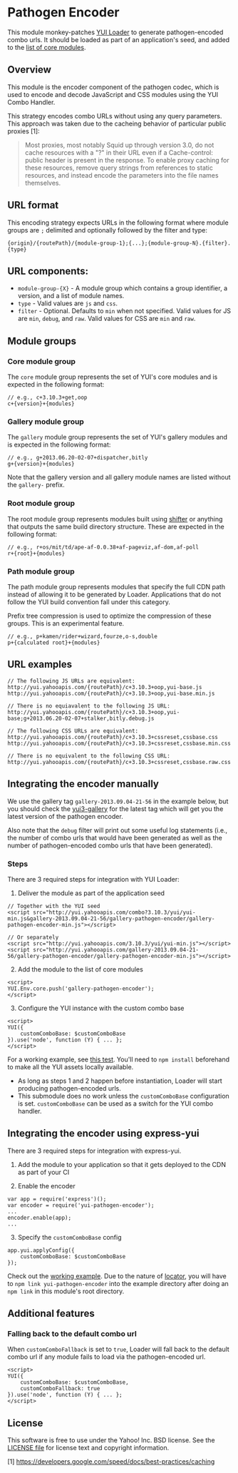 # Pathogen Encoder

This module monkey-patches [YUI Loader][] to generate pathogen-encoded combo
urls. It should be loaded as part of an application's seed, and added to the
[list of core modules][].

[YUI Loader]: http://yuilibrary.com/yui/docs/yui/loader.html
[list of core modules]: http://yuilibrary.com/yui/docs/api/classes/config.html#property_core

## Overview

This module is the encoder component of the pathogen codec, which is used to
encode and decode JavaScript and CSS modules using the YUI Combo Handler.

This strategy encodes combo URLs without using any query parameters. This
approach was taken due to the cacheing behavior of particular public proxies
[1]:

> Most proxies, most notably Squid up through version 3.0, do not cache
> resources with a "?" in their URL even if a Cache-control: public header is
> present in the response. To enable proxy caching for these resources, remove
> query strings from references to static resources, and instead encode the
> parameters into the file names themselves.

## URL format

This encoding strategy expects URLs in the following format where module groups
are `;` delimited and optionally followed by the filter and type:
```
{origin}/{routePath}/{module-group-1};{...};{module-group-N}.{filter}.{type}
```

## URL components:

* `module-group-{X}` - A module group which contains a group identifier, a
  version, and a list of module names.
* `type` - Valid values are `js` and `css`.
* `filter` - Optional. Defaults to `min` when not specified. Valid values for
  JS are `min`, `debug`, and `raw`. Valid values for CSS are `min` and `raw`.

## Module groups

### Core module group

The `core` module group represents the set of YUI's core modules and is
expected in the following format:

```
// e.g., c+3.10.3+get,oop
c+{version}+{modules}
```

### Gallery module group

The `gallery` module group represents the set of YUI's gallery modules and is
expected in the following format:

```
// e.g., g+2013.06.20-02-07+dispatcher,bitly
g+{version}+{modules}
```

Note that the gallery version and all gallery module names are listed without
the `gallery-` prefix.

### Root module group

The root module group represents modules built using [shifter][] or anything
that outputs the same build directory structure. These are expected in the
following format:

```
// e.g., r+os/mit/td/ape-af-0.0.38+af-pageviz,af-dom,af-poll
r+{root}+{modules}
```

[shifter]: http://yui.github.io/shifter/

### Path module group

The path module group represents modules that specify the full CDN path instead
of allowing it to be generated by Loader. Applications that do not follow the
YUI build convention fall under this category.

Prefix tree compression is used to optimize the compression of these groups.
This is an experimental feature.

```
// e.g., p+kamen/rider+wizard,fourze,o-s,double
p+{calculated root}+{modules}
```

## URL examples

```
// The following JS URLs are equivalent:
http://yui.yahooapis.com/{routePath}/c+3.10.3+oop,yui-base.js
http://yui.yahooapis.com/{routePath}/c+3.10.3+oop,yui-base.min.js

// There is no equiavalent to the following JS URL:
http://yui.yahooapis.com/{routePath}/c+3.10.3+oop,yui-base;g+2013.06.20-02-07+stalker,bitly.debug.js

// The following CSS URLs are equivalent:
http://yui.yahooapis.com/{routePath}/c+3.10.3+cssreset,cssbase.css
http://yui.yahooapis.com/{routePath}/c+3.10.3+cssreset,cssbase.min.css

// There is no equivalent to the following CSS URL:
http://yui.yahooapis.com/{routePath}/c+3.10.3+cssreset,cssbase.raw.css
```

## Integrating the encoder manually

We use the gallery tag `gallery-2013.09.04-21-56` in the example below, but you
should check the [yui3-gallery][] for the latest tag which will get you the
latest version of the pathogen encoder.

Also note that the `debug` filter will print out some useful log statements
(i.e., the number of combo urls that would have been generated as well as the
number of pathogen-encoded combo urls that have been generated).

[yui3-gallery]: https://github.com/yui/yui3-gallery

### Steps

There are 3 required steps for integration with YUI Loader:

1) Deliver the module as part of the application seed

```
// Together with the YUI seed
<script src="http://yui.yahooapis.com/combo?3.10.3/yui/yui-min.js&gallery-2013.09.04-21-56/gallery-pathogen-encoder/gallery-pathogen-encoder-min.js"></script>

// Or separately
<script src="http://yui.yahooapis.com/3.10.3/yui/yui-min.js"></script>
<script src="http://yui.yahooapis.com/gallery-2013.09.04-21-56/gallery-pathogen-encoder/gallery-pathogen-encoder-min.js"></script>
```

2) Add the module to the list of core modules

```
<script>
YUI.Env.core.push('gallery-pathogen-encoder');
</script>
```

3) Configure the YUI instance with the custom combo base

```
<script>
YUI({
    customComboBase: $customComboBase
}).use('node', function (Y) { ... };
</script>
```

For a working example, see [this test][]. You'll need to `npm install`
beforehand to make all the YUI assets locally available.

* As long as steps 1 and 2 happen before instantiation, Loader will start
  producing pathogen-encoded urls.
* This submodule does no work unless the `customComboBase` configuration is
  set. `customComboBase` can be used as a switch for the YUI combo handler.

[this test]: https://github.com/ekashida/gallery/blob/master/src/gallery-pathogen-encoder/tests/unit/index.html

## Integrating the encoder using express-yui

There are 3 required steps for integration with express-yui.

1) Add the module to your application so that it gets deployed to the CDN as
part of your CI

2) Enable the encoder

```
var app = require('express')();
var encoder = require('yui-pathogen-encoder');
...
encoder.enable(app);
...
```

3) Specify the `customComboBase` config

```
app.yui.applyConfig({
    customComboBase: $customComboBase
});
```

Check out the [working example][]. Due to the nature of [locator][], you will
have to `npm link yui-pathogen-encoder` into the example directory after doing
an `npm link` in this module's root directory.

[working example]: https://github.com/ekashida/gallery/tree/master/src/gallery-pathogen-encoder/example
[locator]: https://github.com/yahoo/locator

## Additional features

### Falling back to the default combo url

When `customComboFallback` is set to `true`, Loader will fall back to the
default combo url if any module fails to load via the pathogen-encoded url.

```
<script>
YUI({
    customComboBase: $customComboBase,
    customComboFallback: true
}).use('node', function (Y) { ... };
</script>
```

## License

This software is free to use under the Yahoo! Inc. BSD license. See the
[LICENSE file][] for license text and copyright information.

[LICENSE file]: https://github.com/ekashida/gallery/blob/master/src/gallery-pathogen-encoder/LICENSE


[1] https://developers.google.com/speed/docs/best-practices/caching
